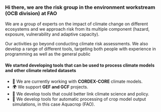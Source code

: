 ### Hi there, we are the risk group in the environment workstream (OCB division) at FAO 

We are a group of experts on the impact of climate change on different ecosystems and we approach risk from its multiple component (hazard, exposure, vulnerability and adaptive capacity).   

Our activities go beyond conducting climate risk assessments. We also develop a range of different tools, targeting both people with experience in programming as well as the general public
  
#### We started developing tools that can be used to process climate models and other climate related datasets

- 🏢 We are currently working with **CORDEX-CORE** climate models.
- 🌍 We support **GEF and GCF** projects.
- 🌱 We develop tools that could better link climate science and policy.  
- 🌱 We develop tools for automatic processing of crop model output simulations, in this case Aquacrop (FAO).
